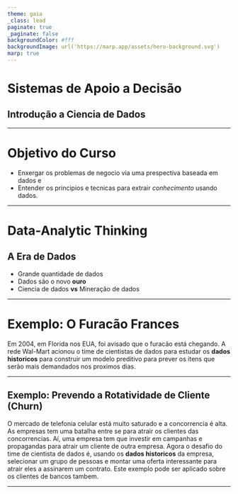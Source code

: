 ```yaml
---
theme: gaia
_class: lead
paginate: true
_paginate: false
backgroundColor: #fff
backgroundImage: url('https://marp.app/assets/hero-background.svg')
marp: true
---
```

# Sistemas de Apoio a Decisão

## Introdução a Ciencia de Dados
---
# Objetivo do Curso

- Enxergar os problemas de negocio via uma prespectiva baseada em dados e 
- Entender os principios e tecnicas para extrair *conhecimento* usando dados.

---
# Data-Analytic Thinking
## A Era de Dados

- Grande quantidade de dados
- Dados são o novo **ouro**
- Ciencia de dados **vs** Mineração de dados


---
# Exemplo: O Furacão Frances


Em 2004, em Florida nos EUA, foi avisado  que o furacão está chegando. A rede Wal-Mart acionou o time de cientistas de dados para estudar os **dados historicos** para construir um modelo preditivo para prever os itens que serão mais demandados nos proximos dias.

---
## Exemplo: Prevendo a Rotatividade de Cliente (Churn)

O mercado de telefonia celular está muito saturado e a concorrencia é alta. As empresas tem uma batalha entre se para atrair os clientes das concorrencias. Aí, uma empresa tem que investir em campanhas e propagandas para atrair um cliente de outra empresa.  Agora o desafio do time de cientista de dados é, usando os **dados historicos** da empresa, selecionar um grupo de pessoas e montar uma oferta interessante para atrair eles a assinarem um contrato. 
Este exemplo pode ser aplicado sobre os clientes de bancos tambem.

---


